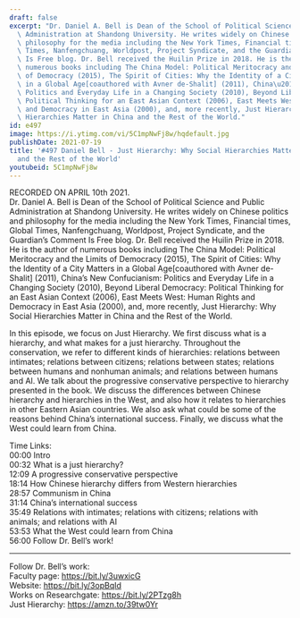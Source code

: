 ```yaml
---
draft: false
excerpt: "Dr. Daniel A. Bell is Dean of the School of Political Science and Public\
  \ Administration at Shandong University. He writes widely on Chinese politics and\
  \ philosophy for the media including the New York Times, Financial times, Global\
  \ Times, Nanfengchuang, Worldpost, Project Syndicate, and the Guardian\u2019s Comment\
  \ Is Free blog. Dr. Bell received the Huilin Prize in 2018. He is the author of\
  \ numerous books including The China Model: Political Meritocracy and the Limits\
  \ of Democracy (2015), The Spirit of Cities: Why the Identity of a City Matters\
  \ in a Global Age[coauthored with Avner de-Shalit] (2011), China\u2019s New Confucianism:\
  \ Politics and Everyday Life in a Changing Society (2010), Beyond Liberal Democracy:\
  \ Political Thinking for an East Asian Context (2006), East Meets West: Human Rights\
  \ and Democracy in East Asia (2000), and, more recently, Just Hierarchy: Why Social\
  \ Hierarchies Matter in China and the Rest of the World."
id: e497
image: https://i.ytimg.com/vi/5C1mpNwFj8w/hqdefault.jpg
publishDate: 2021-07-19
title: '#497 Daniel Bell - Just Hierarchy: Why Social Hierarchies Matter in China
  and the Rest of the World'
youtubeid: 5C1mpNwFj8w
---
```

RECORDED ON APRIL 10th 2021.  
Dr. Daniel A. Bell is Dean of the School of Political Science and Public Administration at Shandong University. He writes widely on Chinese politics and philosophy for the media including the New York Times, Financial times, Global Times, Nanfengchuang, Worldpost, Project Syndicate, and the Guardian’s Comment Is Free blog. Dr. Bell received the Huilin Prize in 2018. He is the author of numerous books including The China Model: Political Meritocracy and the Limits of Democracy (2015), The Spirit of Cities: Why the Identity of a City Matters in a Global Age[coauthored with Avner de-Shalit] (2011), China’s New Confucianism: Politics and Everyday Life in a Changing Society (2010), Beyond Liberal Democracy: Political Thinking for an East Asian Context (2006), East Meets West: Human Rights and Democracy in East Asia (2000), and, more recently, Just Hierarchy: Why Social Hierarchies Matter in China and the Rest of the World.

In this episode, we focus on Just Hierarchy. We first discuss what is a hierarchy, and what makes for a just hierarchy. Throughout the conservation, we refer to different kinds of hierarchies: relations between intimates; relations between citizens; relations between states; relations between humans and nonhuman animals; and relations between humans and AI. We talk about the progressive conservative perspective to hierarchy presented in the book. We discuss the differences between Chinese hierarchy and hierarchies in the West, and also how it relates to hierarchies in other Eastern Asian countries. We also ask what could be some of the reasons behind China’s international success. Finally, we discuss what the West could learn from China.

Time Links:  
00:00 Intro  
00:32  What is a just hierarchy?  
12:09  A progressive conservative perspective  
18:14  How Chinese hierarchy differs from Western hierarchies  
28:57  Communism in China  
31:14  China’s international success  
35:49  Relations with intimates; relations with citizens; relations with animals; and relations with AI  
53:53  What the West could learn from China  
56:00  Follow Dr. Bell’s work!

---

Follow Dr. Bell’s work:  
Faculty page: https://bit.ly/3uwxicG  
Website: https://bit.ly/3opBqId  
Works on Researchgate: https://bit.ly/2PTzg8h  
Just Hierarchy: https://amzn.to/39tw0Yr
